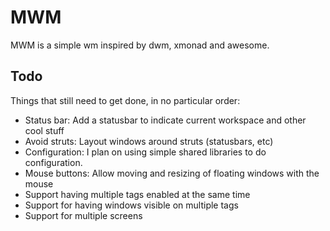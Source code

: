 MWM
===

MWM is a simple wm inspired by dwm, xmonad and awesome.

Todo
----

Things that still need to get done, in no particular order:

* Status bar: Add a statusbar to indicate current workspace and other cool stuff
* Avoid struts: Layout windows around struts (statusbars, etc)
* Configuration: I plan on using simple shared libraries to do configuration.
* Mouse buttons: Allow moving and resizing of floating windows with the mouse
* Support having multiple tags enabled at the same time
* Support for having windows visible on multiple tags
* Support for multiple screens

